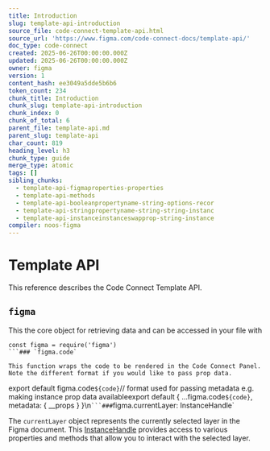 ```yaml
---
title: Introduction
slug: template-api-introduction
source_file: code-connect-template-api.html
source_url: 'https://www.figma.com/code-connect-docs/template-api/'
doc_type: code-connect
created: 2025-06-26T00:00:00.000Z
updated: 2025-06-26T00:00:00.000Z
owner: figma
version: 1
content_hash: ee3049a5dde5b6b6
token_count: 234
chunk_title: Introduction
chunk_slug: template-api-introduction
chunk_index: 0
chunk_of_total: 6
parent_file: template-api.md
parent_slug: template-api
char_count: 819
heading_level: h3
chunk_type: guide
merge_type: atomic
tags: []
sibling_chunks:
  - template-api-figmaproperties-properties
  - template-api-methods
  - template-api-booleanpropertyname-string-options-recor
  - template-api-stringpropertyname-string-string-instanc
  - template-api-instanceinstanceswapprop-string-instance
compiler: noos-figma
---
```


# Template API

This reference describes the Code Connect Template API.

## `figma`

This the core object for retrieving data and can be accessed in your file with

```
const figma = require('figma')
```### `figma.code`

This function wraps the code to be rendered in the Code Connect Panel. Note the different format if you would like to pass prop data.

```
export default figma.code`${code}`// format used for passing metadata e.g. making instance prop data availableexport default { ...figma.code`${code}`, metadata: { __props } }\n`
```### `figma.currentLayer: InstanceHandle`

The `currentLayer` object represents the currently selected layer in the Figma document. This [InstanceHandle](#instancehandle-object) provides access to various properties and methods that allow you to interact with the selected layer.
